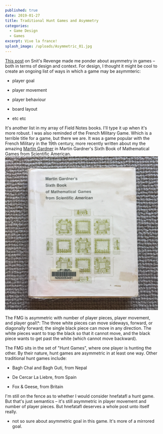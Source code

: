 ```yaml
---
published: true
date: 2019-01-27
title: Traditional Hunt Games and Asymmetry
categories:
  - Game Design
  - Games
excerpt: Vive la france!
splash_image: /uploads/Asymmetric_01.jpg
---
```

[This post](https://www.lucashaley.com/amp/tom-wham.html) on Snit's Revenge made me ponder about asymmetry in games – both in terms of design and context. For design, I thought it might be cool to create an ongoing list of ways in which a game may be asymmteric:
*   player goal
    
*   player movement
    
*   player behaviour
    
*   board layout
    
*   etc etc
    

It's another list in my array of Field Notes books. I'll type it up when it's more robust.
I was also reminded of the French Military Game. Which is a terrible title for a game, but there we are. It was a game popular with the French Military in the 19th century, more recently written about my the amazing <a rel="nofollow" href="https://en.wikipedia.org/wiki/Martin_Gardner">Martin Gardner</a> in Martin Gardner's Sixth Book of Mathematical Games from Scientific American.
<img src="/uploads/Asymmetric_02.png">

<img src="https://www.lucashaley.com/media/posts/168/IMG_6884.png" alt="" class="i-amphtml-fill-content i-amphtml-replaced-content i-amphtml-ghost" style="box-sizing: content-box; margin: auto; padding: 0px !important; display: block; height: 0px; max-height: 100%; max-width: 100%; min-height: 100%; min-width: 100%; width: 0px; border: none !important; visibility: hidden !important; position: absolute; inset: 0px;">
The FMG is asymmetric with number of player pieces, player movement, and player goal\*: The three white pieces can move sideways, forward, or diagonally forward; the single black piece can move in any direction. The white pieces want to trap the black so that it cannot move, and the black piece wants to get past the white (which cannot move backward).

The FMG sits in the set of "Hunt Games", where one player is hunting the other. By their nature, hunt games are asymmetric in at least one way. Other traditional hunt games include:

*   Bagh Chal and Bagh Guti, from Nepal
    
*   De Cercar La Liebre, from Spain
    
*   Fox & Geese, from Britain
    

I'm still on the fence as to whether I would consider&nbsp;hnefatafl a hunt game. But that's just semantics – it's still asymmetric in player movement and number of player pieces. But&nbsp;hnefatafl deserves a whole post unto itself really.
* not so sure about asymmetric goal in this game. It's more of a mirrored goal.
